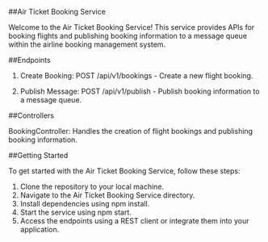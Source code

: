 ##Air Ticket Booking Service

Welcome to the Air Ticket Booking Service! This service provides APIs for booking flights and publishing booking information to a message queue within the airline booking management system.

##Endpoints

1. Create Booking: POST /api/v1/bookings - Create a new flight booking.

2. Publish Message: POST /api/v1/publish - Publish booking information to a message queue.

##Controllers

BookingController: Handles the creation of flight bookings and publishing booking information.

##Getting Started

To get started with the Air Ticket Booking Service, follow these steps:

1. Clone the repository to your local machine.
2. Navigate to the Air Ticket Booking Service directory.
3. Install dependencies using npm install.
4. Start the service using npm start.
5. Access the endpoints using a REST client or integrate them into your application.
